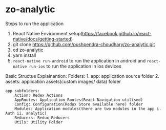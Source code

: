 # zo-analytic

Steps to run the application
1. React Native Environment setup(https://facebook.github.io/react-native/docs/getting-started)
2. git clone https://github.com/pushpendra-choudhary/zo-analytic.git
3. cd zo-analytic
4. yarn install
5. `react-native run-android` to run the application in android and `react-native run-ios` to run the application in ios devices


Basic Structue Explainantion:
Folders: 
    1. app: application source folder
    2. assets: application assets(custom images/ data) folder

    app subfolders:
        Action: Redex Actions
        AppRoutes: Application Routes(React-Navigation utilised)
        Config: Configuration(Redux Store available here) folder
        Modules: Application modules(there are two modules in the app i. Auth ii. analytic)
        Reducers: Redux Reducers
        Utils: Utility Folder
